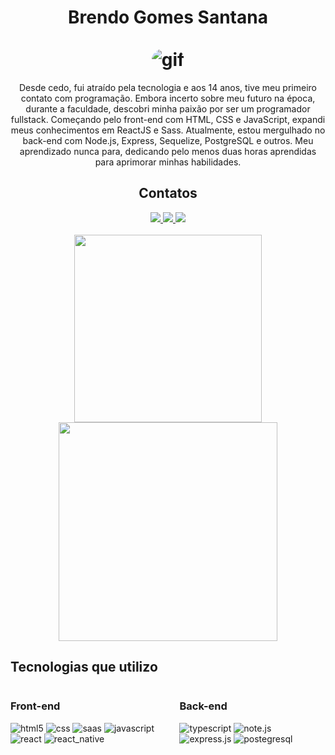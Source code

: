 <h1 align='center'>
    Brendo Gomes Santana <br/> <br/>
    <img alt='gif' src='https://media.tenor.com/2uyENRmiUt0AAAAC/coding.gif' style='border-radius:100px'/>
</h1>

<p align='center'>
    Desde cedo, fui atraído pela tecnologia e aos 14 anos, tive meu primeiro contato com programação. Embora incerto sobre meu futuro na época, durante a faculdade, descobri minha paixão por ser um programador fullstack. Começando pelo front-end com HTML, CSS e JavaScript, expandi meus conhecimentos em ReactJS e Sass. Atualmente, estou mergulhado no back-end com Node.js, Express, Sequelize, PostgreSQL e outros. Meu aprendizado nunca para, dedicando pelo menos duas horas aprendidas para aprimorar minhas habilidades.</p>
 
<div align='center'>
<h2>Contatos</h2>
    <a href='https://www.instagram.com/brem._.s/'>
        <img src='https://img.shields.io/badge/Instagram-E4405F?style=for-the-badge&logo=instagram&logoColor=white'>
    </a>
    <a href='https://www.facebook.com/profile.php?id=100016522992617'>
        <img src='https://img.shields.io/badge/Facebook-1877F2?style=for-the-badge&logo=facebook&logoColor=white'>
    </a>
    <a href='[https://www.instagram.com/brem._.s/](https://www.linkedin.com/in/brendo-gomes-a90210232/)'>
        <img src='https://img.shields.io/badge/LinkedIn-0077B5?style=for-the-badge&logo=linkedin&logoColor=white'>
    </a>
</div>
<br/>
<div align='center'>
      <img src="https://github-readme-stats.vercel.app/api/top-langs/?username=brendo-gomes-santana&layout=compact" width="300">
      <img src="https://github-readme-stats.vercel.app/api?username=brendo-gomes-santana&show_icons=true&theme=dracula" width="350">
</div>

## Tecnologias que utilizo
<div style='display:flex; flex-diretion:row'>
    <div> 
        <h3>Front-end</h3>
            <img  alt='html5' src='https://img.shields.io/badge/HTML5-E34F26?style=for-the-badge&logo=html5&logoColor=white'>
            <img  alt='css' src='https://img.shields.io/badge/CSS3-1572B6?style=for-the-badge&logo=css3&logoColor=white'>
            <img  alt='saas' src='https://img.shields.io/badge/Sass-CC6699?style=for-the-badge&logo=sass&logoColor=white'>
            <img  alt='javascript' src='https://img.shields.io/badge/JavaScript-323330?style=for-the-badge&logo=javascript&logoColor=F7DF1E'>
            <img  alt='react' src='https://img.shields.io/badge/React-20232A?style=for-the-badge&logo=react&logoColor=61DAFB'>
            <img  alt='react_native' src='https://img.shields.io/badge/React_Native-20232A?style=for-the-badge&logo=react&logoColor=61DAFB'>
    </div>
    <div>
        <h3>Back-end</h3>
            <img  alt='typescript' src='https://img.shields.io/badge/TypeScript-007ACC?style=for-the-badge&logo=typescript&logoColor=white'>
            <img alt='note.js' src='https://img.shields.io/badge/Node.js-43853D?style=for-the-badge&logo=node.js&logoColor=white'>
            <img  alt='express.js' src='https://img.shields.io/badge/Express.js-404D59?style=for-the-badge'>
            <img  alt='postegresql' src='https://img.shields.io/badge/PostgreSQL-316192?style=for-the-badge&logo=postgresql&logoColor=white'>
    </div>

